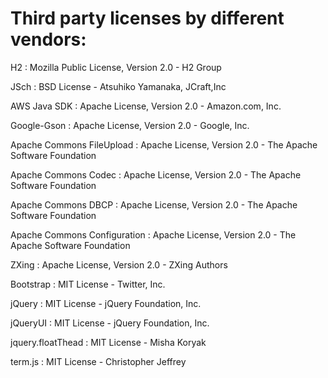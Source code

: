 Third party licenses by different vendors:
=========================================

H2 : Mozilla Public License, Version 2.0 - H2 Group

JSch : BSD License - Atsuhiko Yamanaka, JCraft,Inc

AWS Java SDK : Apache License, Version 2.0 - Amazon.com, Inc.

Google-Gson : Apache License, Version 2.0 - Google, Inc.

Apache Commons FileUpload : Apache License, Version 2.0 -  The Apache Software Foundation

Apache Commons Codec : Apache License, Version 2.0 -  The Apache Software Foundation

Apache Commons DBCP : Apache License, Version 2.0 -  The Apache Software Foundation

Apache Commons Configuration : Apache License, Version 2.0 -  The Apache Software Foundation

ZXing : Apache License, Version 2.0 -  ZXing Authors

Bootstrap : MIT License - Twitter, Inc.

jQuery : MIT License - jQuery Foundation, Inc.

jQueryUI : MIT License - jQuery Foundation, Inc.

jquery.floatThead : MIT License - Misha Koryak

term.js : MIT License - Christopher Jeffrey

